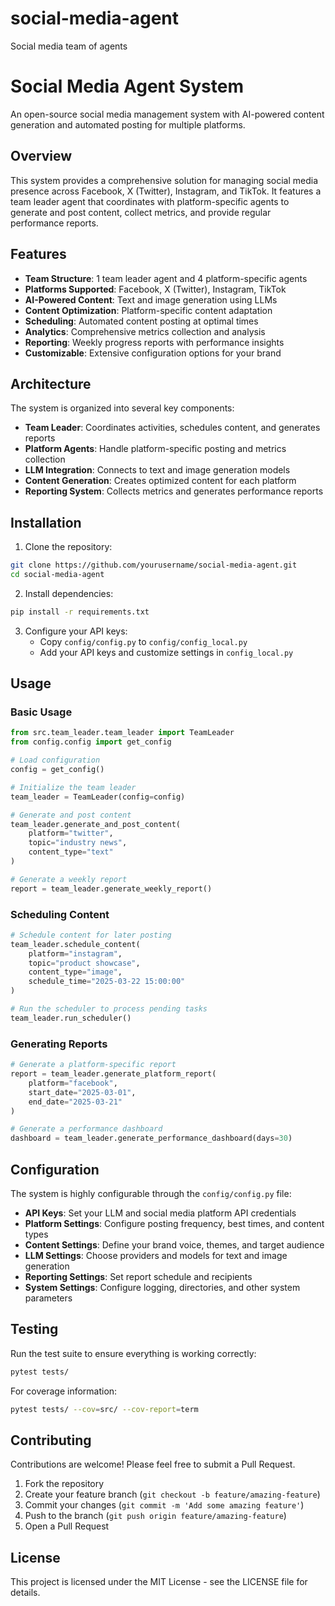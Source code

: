 # social-media-agent
Social media team of agents
# Social Media Agent System

An open-source social media management system with AI-powered content generation and automated posting for multiple platforms.

## Overview

This system provides a comprehensive solution for managing social media presence across Facebook, X (Twitter), Instagram, and TikTok. It features a team leader agent that coordinates with platform-specific agents to generate and post content, collect metrics, and provide regular performance reports.

## Features

- **Team Structure**: 1 team leader agent and 4 platform-specific agents
- **Platforms Supported**: Facebook, X (Twitter), Instagram, TikTok
- **AI-Powered Content**: Text and image generation using LLMs
- **Content Optimization**: Platform-specific content adaptation
- **Scheduling**: Automated content posting at optimal times
- **Analytics**: Comprehensive metrics collection and analysis
- **Reporting**: Weekly progress reports with performance insights
- **Customizable**: Extensive configuration options for your brand

## Architecture

The system is organized into several key components:

- **Team Leader**: Coordinates activities, schedules content, and generates reports
- **Platform Agents**: Handle platform-specific posting and metrics collection
- **LLM Integration**: Connects to text and image generation models
- **Content Generation**: Creates optimized content for each platform
- **Reporting System**: Collects metrics and generates performance reports

## Installation

1. Clone the repository:
```bash
git clone https://github.com/yourusername/social-media-agent.git
cd social-media-agent
```

2. Install dependencies:
```bash
pip install -r requirements.txt
```

3. Configure your API keys:
   - Copy `config/config.py` to `config/config_local.py`
   - Add your API keys and customize settings in `config_local.py`

## Usage

### Basic Usage

```python
from src.team_leader.team_leader import TeamLeader
from config.config import get_config

# Load configuration
config = get_config()

# Initialize the team leader
team_leader = TeamLeader(config=config)

# Generate and post content
team_leader.generate_and_post_content(
    platform="twitter",
    topic="industry news",
    content_type="text"
)

# Generate a weekly report
report = team_leader.generate_weekly_report()
```

### Scheduling Content

```python
# Schedule content for later posting
team_leader.schedule_content(
    platform="instagram",
    topic="product showcase",
    content_type="image",
    schedule_time="2025-03-22 15:00:00"
)

# Run the scheduler to process pending tasks
team_leader.run_scheduler()
```

### Generating Reports

```python
# Generate a platform-specific report
report = team_leader.generate_platform_report(
    platform="facebook",
    start_date="2025-03-01",
    end_date="2025-03-21"
)

# Generate a performance dashboard
dashboard = team_leader.generate_performance_dashboard(days=30)
```

## Configuration

The system is highly configurable through the `config/config.py` file:

- **API Keys**: Set your LLM and social media platform API credentials
- **Platform Settings**: Configure posting frequency, best times, and content types
- **Content Settings**: Define your brand voice, themes, and target audience
- **LLM Settings**: Choose providers and models for text and image generation
- **Reporting Settings**: Set report schedule and recipients
- **System Settings**: Configure logging, directories, and other system parameters

## Testing

Run the test suite to ensure everything is working correctly:

```bash
pytest tests/
```

For coverage information:

```bash
pytest tests/ --cov=src/ --cov-report=term
```

## Contributing

Contributions are welcome! Please feel free to submit a Pull Request.

1. Fork the repository
2. Create your feature branch (`git checkout -b feature/amazing-feature`)
3. Commit your changes (`git commit -m 'Add some amazing feature'`)
4. Push to the branch (`git push origin feature/amazing-feature`)
5. Open a Pull Request

## License

This project is licensed under the MIT License - see the LICENSE file for details.

